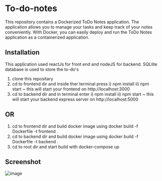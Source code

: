 # To-do-notes
This repository contains a Dockerized ToDo Notes application. The application allows you to manage your tasks and keep track of your notes conveniently. With Docker, you can easily deploy and run the ToDo Notes application as a containerized application.

## Installation
This application used reactJs for front end and nodeJS for backend. SQLlite database is used to store the to-do's

  1) clone this repositary
  2) cd to frontend dir and inside ther terminal press 
        i)  npm install
        ii) npm start
        ~ this will start your frontend on http://localhost:3000
  3) cd to backend dir and in terminal enter
      i) npm install
      ii) npm start
       ~ this will start your backend express server on http://localhost:5000
       
## OR
  
  1) cd to frontend dir and build docker image using docker build -f Dockerfile -t frontend .
  2) cd to backend dir and build docker image using docker build -f Dockerfile -t backend .
  3) cd to root dir and start build with docker-compose up

## Screenshot 
  ![image](https://github.com/cristan02/To-do-notes/assets/94105472/f2871dc8-4820-4ef8-a528-b0073d4b0319)

       
